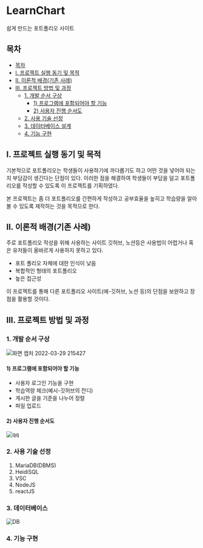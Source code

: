 # LearnChart
쉽게 만드는 포트폴리오 사이트

## 목차
  - [목차](#목차)
  - [Ⅰ. 프로젝트 실행 동기 및 목적](#ⅰ-프로젝트-실행-동기-및-목적)
  - [Ⅱ. 이론적 배경(기존 사례)](#ⅱ-이론적-배경기존-사례)
  - [Ⅲ. 프로젝트 방법 및 과정](#ⅲ-프로젝트-방법-및-과정)
    - [1. 개발 순서 구상](#1-개발-순서-구상)
      - [1) 프로그램에 포함되어야 할 기능](#1-프로그램에-포함되어야-할-기능)
      - [2) 사용자 진행 순서도](#2-사용자-진행-순서도)
    - [2. 사용 기술 선정](#2-사용-기술-선정)
    - [3. 데이터베이스 설계](#3-데이터베이스-설계)
    - [4. 기능 구현](#4-기능-구현)

## Ⅰ. 프로젝트 실행 동기 및 목적
기본적으로 포트폴리오는 학생들이 사용하기에 까다롭기도 하고 어떤 것을 넣어야 되는지 부담감이 생긴다는 단점이 있다.
이러한 점을 해결하여 학생들이 부담을 덜고 포트폴리오를 작성할 수 있도록 이 프로젝트를 기획하였다.

본 프로젝트는 좀 더 포트폴리오를 간편하게 작성하고 공부효율을 높히고 학습량을 알아볼 수 있도록 제작하는 것을 목적으로 한다.

## Ⅱ. 이론적 배경(기존 사례)
주로 포트폴리오 작성을 위해 사용하는 사이트 깃허브, 노션등은 사용법이 어렵거나 혹은 유저들이 올바르게 사용하지 못하고 있다.

* 포트 폴리오 자체에 대한 인식이 낮음
* 복합적인 형태의 포트폴리오
* 높은 접근성

이 프로젝트를 통해 다른 포트폴리오 사이트(예-깃허브, 노션 등)의 단점을 보완하고 장점을 활용할 것이다.

## Ⅲ. 프로젝트 방법 및 과정
### 1. 개발 순서 구상
![화면 캡처 2022-03-29 215427](https://user-images.githubusercontent.com/81201101/160825996-27719cfc-e088-47ed-8a85-4ed912721970.png)


#### 1) 프로그램에 포함되어야 할 기능
* 사용자 로그인 기능을 구현
* 학습역량 체크(예시-깃허브의 잔디)
* 게시한 글을 기준을 나누어 정렬
* 파일 업로드
#### 2) 사용자 진행 순서도
![qq](https://user-images.githubusercontent.com/81201101/160827186-babae781-5313-4112-83e6-ba668feaecc1.png)

### 2. 사용 기술 선정

1. MariaDB(DBMS)
2. HeidiSQL
3. VSC
4. NodeJS
5. reactJS 


### 3. 데이터베이스 
![DB](https://user-images.githubusercontent.com/81201101/176598997-109d2506-ca3b-47ce-b8c8-afc35b5f9007.png)



### 4. 기능 구현
